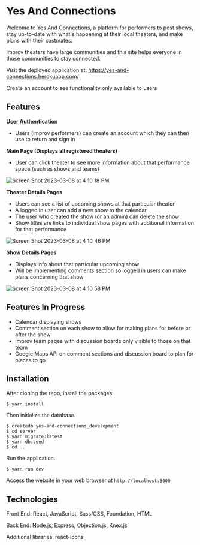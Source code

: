 # Yes And Connections

Welcome to Yes And Connections, a platform for performers to post shows, stay up-to-date with what's happening at their local theaters, and make plans with their castmates. 

Improv theaters have large communities and this site helps everyone in those communities to stay connected.

Visit the deployed application at: https://yes-and-connections.herokuapp.com/

Create an account to see functionality only available to users

## Features
**User Authentication**
- Users (improv performers) can create an account which they can then use to return and sign in

**Main Page (Displays all registered theaters)**
- User can click theater to see more information about that performance space (such as shows and teams)

![Screen Shot 2023-03-08 at 4 10 18 PM](https://user-images.githubusercontent.com/114544378/223850972-b2295af2-aa79-431c-820c-84e5371fd2b7.png)

**Theater Details Pages**
- Users can see a list of upcoming shows at that particular theater
- A logged in user can add a new show to the calendar
- The user who created the show (or an admin) can delete the show
- Show titles are links to individual show pages with additional information for that performance

![Screen Shot 2023-03-08 at 4 10 46 PM](https://user-images.githubusercontent.com/114544378/223851842-0028efc1-9b37-4762-b15f-e87001b7789d.png)

**Show Details Pages**
- Displays info about that particular upcoming show
- Will be implementing comments section so logged in users can make plans concerning that show

![Screen Shot 2023-03-08 at 4 10 58 PM](https://user-images.githubusercontent.com/114544378/223851880-94dc3b6b-f20c-4523-8080-669446cbe43a.png)

## Features In Progress
- Calendar displaying shows
- Comment section on each show to allow for making plans for before or after the show
- Improv team pages with discussion boards only visible to those on that team
- Google Maps API on comment sections and discussion board to plan for places to go

## Installation
After cloning the repo, install the packages.
```
$ yarn install
```
Then initialize the database.
```
$ createdb yes-and-connections_development
$ cd server
$ yarn migrate:latest
$ yarn db:seed
$ cd ..
```
Run the application.
```
$ yarn run dev
```
Access the website in your web browser at `http://localhost:3000`

## Technologies
Front End: React, JavaScript, Sass/CSS, Foundation, HTML

Back End: Node.js, Express, Objection.js, Knex.js

Additional libraries: react-icons
